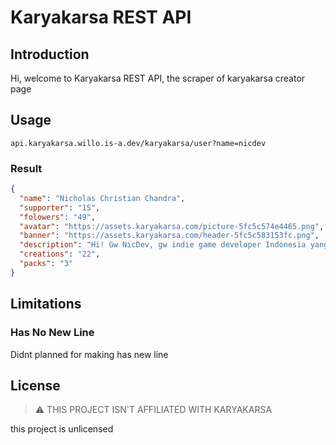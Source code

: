 # Karyakarsa REST API



## Introduction

Hi, welcome to Karyakarsa REST API, the scraper of karyakarsa creator page

## Usage

 ```
 api.karyakarsa.willo.is-a.dev/karyakarsa/user?name=nicdev
 ```

### Result

```json
{
  "name": "Nicholas Christian Chandra",
  "supporter": "15",
  "folowers": "49",
  "avatar": "https://assets.karyakarsa.com/picture-5fc5c574e4465.png",
  "banner": "https://assets.karyakarsa.com/header-5fc5c583153fc.png",
  "description": "Hi! Gw NicDev, gw indie game developer Indonesia yang ngebuat game-game gratis dan bayar di waktu luang gw dan suka dokumentasiin pembuatannya di [REDACTED] gw. Kalian bisa support gw dengan donasi di sini dan dapet keuntungan seperti akses game, dll",
  "creations": "22",
  "packs": "3"
}
```

## Limitations

### Has No New Line
Didnt planned for making has new line

## License
> :warning: THIS PROJECT ISN'T AFFILIATED WITH KARYAKARSA

this project is unlicensed


